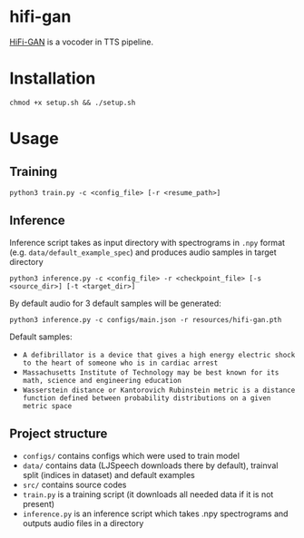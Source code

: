 # hifi-gan
 [HiFi-GAN](https://arxiv.org/pdf/2010.05646.pdf) is a vocoder in TTS pipeline. 

# Installation
```shell
chmod +x setup.sh && ./setup.sh
```

# Usage
## Training
```shell
python3 train.py -c <config_file> [-r <resume_path>]
```

## Inference
Inference script takes as input directory with spectrograms in `.npy` format (e.g. `data/default_example_spec`)
and produces audio samples in target directory
```shell
python3 inference.py -c <config_file> -r <checkpoint_file> [-s <source_dir>] [-t <target_dir>]
```

By default audio for 3 default samples will be generated:
```shell
python3 inference.py -c configs/main.json -r resources/hifi-gan.pth
```

Default samples:
* `A defibrillator is a device that gives a high energy electric shock to the heart of someone who is in cardiac arrest`
* `Massachusetts Institute of Technology may be best known for its math, science and engineering education`
* `Wasserstein distance or Kantorovich Rubinstein metric is a distance function defined between probability distributions on a given metric space`

## Project structure
* `configs/` contains configs which were used to train model
* `data/` contains data (LJSpeech downloads there by default), trainval split (indices in dataset) and default examples
* `src/` contains source codes
* `train.py` is a training script (it downloads all needed data if it is not present)
* `inference.py` is an inference script which takes .npy spectrograms and outputs audio files in a directory